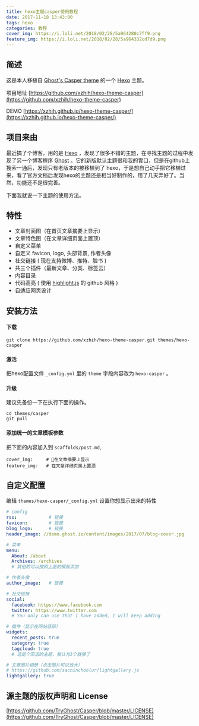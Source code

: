 ```yaml
---
title: hexo主题casper使用教程
date: 2017-11-18 13:43:00
tags: hexo
categories: 教程
cover_img: https://i.loli.net/2018/02/28/5a964280c7ff9.png
feature_img: https://i.loli.net/2018/02/28/5a964332cd7d9.png
---
```


## 简述

这是本人移植自 [Ghost's Casper theme](https://github.com/TryGhost/Casper) 的一个 [Hexo](https://hexo.io) 主题。

项目地址 [https://github.com/xzhih/hexo-theme-casper](https://github.com/xzhih/hexo-theme-casper)

DEMO [https://xzhih.github.io/hexo-theme-casper/](https://xzhih.github.io/hexo-theme-casper/)

## 项目来由

最近搞了个博客，用的是 [Hexo](https://hexo.io) ，发现了很多不错的主题，在寻找主题的过程中发现了另一个博客程序 [Ghost](https://ghost.org) 。它的新版默认主题很和我的胃口，但是在github上搜索一通后，发现只有老版本的被移植到了 hexo，于是想自己动手把它移植过来，看了官方文档后发现hexo的主题还是相当好制作的，用了几天弄好了。当然，功能还不是很完善。

下面我就说一下主题的使用方法。

## 特性

- 文章封面图（在首页文章摘要上显示）
- 文章特色图（在文章详细页面上置顶）
- 自定义菜单 
- 自定义 favicon, logo, 头部背景, 作者头像
- 社交链接 ( 现在支持微博、推特、脸书 ) 
- 共三个插件（最新文章、分类、标签云）
- 内容目录
- 代码高亮 ( 使用 [highlight.js](https://highlightjs.org) 的 github 风格 )
- 自适应网页设计

## 安装方法

#### 下载

```
git clone https://github.com/xzhih/hexo-theme-casper.git themes/hexo-casper
```

#### 激活

把hexo配置文件 `_config.yml` 里的 `theme` 字段内容改为 `hexo-casper` 。

#### 升级

建议先备份一下在执行下面的操作。

```
cd themes/casper 
git pull
```

#### 添加统一的文章模板参数

把下面的内容加入到 `scaffolds/post.md`, 

```
cover_img:     # 在文章摘要上显示
feature_img:   # 在文章详细页面上置顶
```

## 自定义配置

编辑 `themes/hexo-casper/_config.yml` 设置你想显示出来的特性

```yaml
# config
rss:            # 链接
favicon:        # 链接
blog_logo:      # 链接
header_image: //demo.ghost.io/content/images/2017/07/blog-cover.jpg 

# 菜单
menu:
  About: /about
  Archives: /archives
  # 其他的可以按照上面的模板添加

# 作者头像
author_image:   # 链接

# 社交链接
social:
  facebook: https://www.facebook.com
  twitter: https://www.twitter.com
  # You only can use that I have added, I will keep adding

# 插件（显示在网站底部）
widgets:
  recent_posts: true
  category: true
  tagcloud: true
  # 这是个简洁的主题，我认为3个就够了

# 文章图片相册（点击图片可以放大）
# https://github.com/sachinchoolur/lightgallery.js
lightgallery: true

```

## 源主题的版权声明和 License 

[https://github.com/TryGhost/Casper/blob/master/LICENSE](https://github.com/TryGhost/Casper/blob/master/LICENSE)

